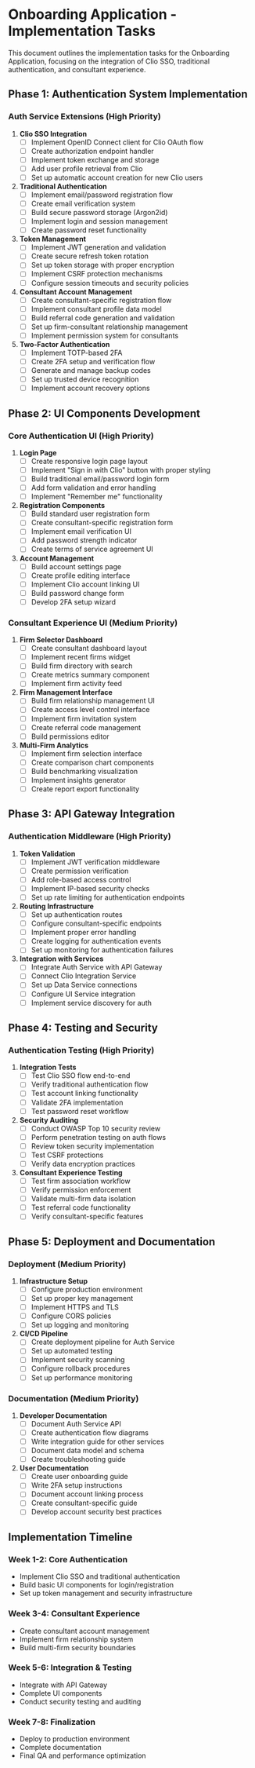 # Onboarding Application - Implementation Tasks

This document outlines the implementation tasks for the Onboarding Application, focusing on the integration of Clio SSO, traditional authentication, and consultant experience.

## Phase 1: Authentication System Implementation

### Auth Service Extensions (High Priority)

1. **Clio SSO Integration**
   - [ ] Implement OpenID Connect client for Clio OAuth flow
   - [ ] Create authorization endpoint handler
   - [ ] Implement token exchange and storage
   - [ ] Add user profile retrieval from Clio
   - [ ] Set up automatic account creation for new Clio users

2. **Traditional Authentication**
   - [ ] Implement email/password registration flow
   - [ ] Create email verification system
   - [ ] Build secure password storage (Argon2id)
   - [ ] Implement login and session management
   - [ ] Create password reset functionality

3. **Token Management**
   - [ ] Implement JWT generation and validation
   - [ ] Create secure refresh token rotation
   - [ ] Set up token storage with proper encryption
   - [ ] Implement CSRF protection mechanisms
   - [ ] Configure session timeouts and security policies

4. **Consultant Account Management**
   - [ ] Create consultant-specific registration flow
   - [ ] Implement consultant profile data model
   - [ ] Build referral code generation and validation
   - [ ] Set up firm-consultant relationship management
   - [ ] Implement permission system for consultants

5. **Two-Factor Authentication**
   - [ ] Implement TOTP-based 2FA
   - [ ] Create 2FA setup and verification flow
   - [ ] Generate and manage backup codes
   - [ ] Set up trusted device recognition
   - [ ] Implement account recovery options

## Phase 2: UI Components Development

### Core Authentication UI (High Priority)

1. **Login Page**
   - [ ] Create responsive login page layout
   - [ ] Implement "Sign in with Clio" button with proper styling
   - [ ] Build traditional email/password login form
   - [ ] Add form validation and error handling
   - [ ] Implement "Remember me" functionality

2. **Registration Components**
   - [ ] Build standard user registration form
   - [ ] Create consultant-specific registration form
   - [ ] Implement email verification UI
   - [ ] Add password strength indicator
   - [ ] Create terms of service agreement UI

3. **Account Management**
   - [ ] Build account settings page
   - [ ] Create profile editing interface
   - [ ] Implement Clio account linking UI
   - [ ] Build password change form
   - [ ] Develop 2FA setup wizard

### Consultant Experience UI (Medium Priority)

1. **Firm Selector Dashboard**
   - [ ] Create consultant dashboard layout
   - [ ] Implement recent firms widget
   - [ ] Build firm directory with search
   - [ ] Create metrics summary component
   - [ ] Implement firm activity feed

2. **Firm Management Interface**
   - [ ] Build firm relationship management UI
   - [ ] Create access level control interface
   - [ ] Implement firm invitation system
   - [ ] Create referral code management
   - [ ] Build permissions editor

3. **Multi-Firm Analytics**
   - [ ] Implement firm selection interface
   - [ ] Create comparison chart components
   - [ ] Build benchmarking visualization
   - [ ] Implement insights generator
   - [ ] Create report export functionality

## Phase 3: API Gateway Integration

### Authentication Middleware (High Priority)

1. **Token Validation**
   - [ ] Implement JWT verification middleware
   - [ ] Create permission verification
   - [ ] Add role-based access control
   - [ ] Implement IP-based security checks
   - [ ] Set up rate limiting for authentication endpoints

2. **Routing Infrastructure**
   - [ ] Set up authentication routes
   - [ ] Configure consultant-specific endpoints
   - [ ] Implement proper error handling
   - [ ] Create logging for authentication events
   - [ ] Set up monitoring for authentication failures

3. **Integration with Services**
   - [ ] Integrate Auth Service with API Gateway
   - [ ] Connect Clio Integration Service
   - [ ] Set up Data Service connections
   - [ ] Configure UI Service integration
   - [ ] Implement service discovery for auth

## Phase 4: Testing and Security

### Authentication Testing (High Priority)

1. **Integration Tests**
   - [ ] Test Clio SSO flow end-to-end
   - [ ] Verify traditional authentication flow
   - [ ] Test account linking functionality
   - [ ] Validate 2FA implementation
   - [ ] Test password reset workflow

2. **Security Auditing**
   - [ ] Conduct OWASP Top 10 security review
   - [ ] Perform penetration testing on auth flows
   - [ ] Review token security implementation
   - [ ] Test CSRF protections
   - [ ] Verify data encryption practices

3. **Consultant Experience Testing**
   - [ ] Test firm association workflow
   - [ ] Verify permission enforcement
   - [ ] Validate multi-firm data isolation
   - [ ] Test referral code functionality
   - [ ] Verify consultant-specific features

## Phase 5: Deployment and Documentation

### Deployment (Medium Priority)

1. **Infrastructure Setup**
   - [ ] Configure production environment
   - [ ] Set up proper key management
   - [ ] Implement HTTPS and TLS
   - [ ] Configure CORS policies
   - [ ] Set up logging and monitoring

2. **CI/CD Pipeline**
   - [ ] Create deployment pipeline for Auth Service
   - [ ] Set up automated testing
   - [ ] Implement security scanning
   - [ ] Configure rollback procedures
   - [ ] Set up performance monitoring

### Documentation (Medium Priority)

1. **Developer Documentation**
   - [ ] Document Auth Service API
   - [ ] Create authentication flow diagrams
   - [ ] Write integration guide for other services
   - [ ] Document data model and schema
   - [ ] Create troubleshooting guide

2. **User Documentation**
   - [ ] Create user onboarding guide
   - [ ] Write 2FA setup instructions
   - [ ] Document account linking process
   - [ ] Create consultant-specific guide
   - [ ] Develop account security best practices

## Implementation Timeline

### Week 1-2: Core Authentication
- Implement Clio SSO and traditional authentication
- Build basic UI components for login/registration
- Set up token management and security infrastructure

### Week 3-4: Consultant Experience
- Create consultant account management
- Implement firm relationship system
- Build multi-firm security boundaries

### Week 5-6: Integration & Testing
- Integrate with API Gateway
- Complete UI components
- Conduct security testing and auditing

### Week 7-8: Finalization
- Deploy to production environment
- Complete documentation
- Final QA and performance optimization 